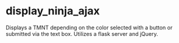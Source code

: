 # display_ninja_ajax

Displays a TMNT depending on the color selected with a button or submitted via the text box. Utilizes a flask server and jQuery.
